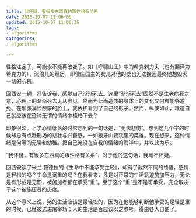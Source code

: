 ```yaml
---
title: 我怀疑，有很多东西真的跟性格有关系
date: 2015-10-07 11:06:00
updated: 2015-10-07 11:06:36
tags: 
- algorithms
categories: 
- algorithms

---
```

性格注定了，可能永不能再改变了。如《呼啸山庄》中的希克刺力夫（也有翻译为希克力的），流浪儿的经历，即使庄园主的女儿对他的爱也无法挽回最终他想毁灭一切的心机。

回西安一趟，冯告诉我，感觉自己渐渐死去。这里“渐渐死去”固然不是生老病死之意，心理上的渐渐死去无从参见，然而为此而造成的身体上的变化又何尝能够避免。在那张满脸颓废的脸上，我依稀看到了自己的影子。然而，纵使如此，难道自己就应该在这种无谓的情绪中桎梏下去？

印象很深。上学心情低落的时常想到的一句话是，“无法悲伤”。想到这几个字的时候却总有点赴刑场的悲壮与兴奋感，一如狼牙山要跳崖的英雄。现在想来，这种情绪是何等的无聊和幼稚。把自己淹没在自我的情绪的海洋中，并以此为乐。

“我怀疑，有很多东西真的跟性格有关系”，对于他的这句话，我毫不怀疑。


<!--more-->


回西安读了米兰.曼德拉的《生命中不能承受之轻》，却有了截然不同的领悟，感情是轻松的吗？生命是沉重的吗？在我看来，凡是对正常的生活轨迹施加压力，无论是有形或是无形，被施加者都在承受“重”。至于这个“重”是不是可承受，完全取决于这个被施压者的态度。

从这个意义上说，猪的生活应该是最轻松的，因为在他能够判断他承受的是轻是重的时候，已经被送进屠宰场；人的生活是否应该以之参考，得由各人自便了。
